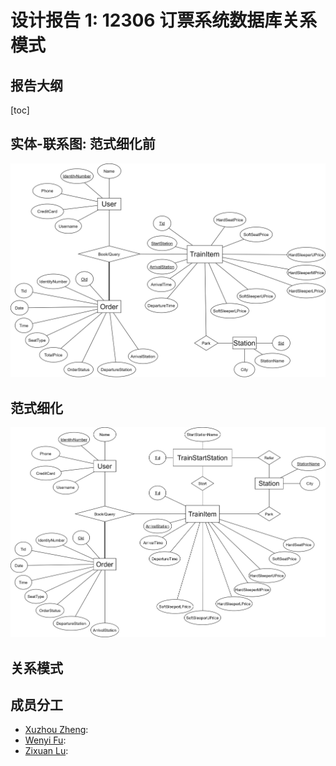 # 设计报告 1: 12306 订票系统数据库关系模式

<h2>报告大纲</h2>

[toc]

## 实体-联系图: 范式细化前

![ER-graph-er-5.3](readme.assets/ER-graph-er-5.3.png)

## 范式细化

![ER-graph-er-after-chk-5.3](readme.assets/ER-graph-er-after-chk-5.3.png)

## 关系模式

## 成员分工

<!-- GitHub版本不要写学号信息! 只写在GitHub公开过的信息! -->

- [Xuzhou Zheng](https://github.com/chuan-325):
- [Wenyi Fu](https://github.com/FuWenyi):
- [Zixuan Lu](https://github.com/birepeople):

